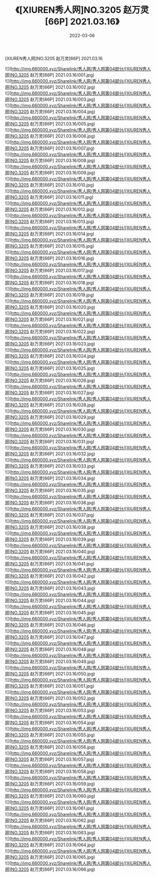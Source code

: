 ﻿---
layout: post
title:  《[XIUREN秀人网]NO.3205 赵万灵[66P] 2021.03.16》
date:   2022-03-06
img: http://img.660000.xyz/Sharelink/秀人网/秀人网第04部分/[XIUREN秀人网]NO.3205 赵万灵[66P] 2021.03.16/000.jpg
categories: [美女, 清纯, 唯美]
---

[XIUREN秀人网]NO.3205 赵万灵[66P] 2021.03.16

 ![](http://img.660000.xyz/Sharelink/秀人网/秀人网第04部分/[XIUREN秀人网]NO.3205 赵万灵[66P] 2021.03.16/001.jpg) <br>![](http://img.660000.xyz/Sharelink/秀人网/秀人网第04部分/[XIUREN秀人网]NO.3205 赵万灵[66P] 2021.03.16/002.jpg) <br>![](http://img.660000.xyz/Sharelink/秀人网/秀人网第04部分/[XIUREN秀人网]NO.3205 赵万灵[66P] 2021.03.16/003.jpg) <br>![](http://img.660000.xyz/Sharelink/秀人网/秀人网第04部分/[XIUREN秀人网]NO.3205 赵万灵[66P] 2021.03.16/004.jpg) <br>![](http://img.660000.xyz/Sharelink/秀人网/秀人网第04部分/[XIUREN秀人网]NO.3205 赵万灵[66P] 2021.03.16/005.jpg) <br>![](http://img.660000.xyz/Sharelink/秀人网/秀人网第04部分/[XIUREN秀人网]NO.3205 赵万灵[66P] 2021.03.16/006.jpg) <br>![](http://img.660000.xyz/Sharelink/秀人网/秀人网第04部分/[XIUREN秀人网]NO.3205 赵万灵[66P] 2021.03.16/007.jpg) <br>![](http://img.660000.xyz/Sharelink/秀人网/秀人网第04部分/[XIUREN秀人网]NO.3205 赵万灵[66P] 2021.03.16/008.jpg) <br>![](http://img.660000.xyz/Sharelink/秀人网/秀人网第04部分/[XIUREN秀人网]NO.3205 赵万灵[66P] 2021.03.16/009.jpg) <br>![](http://img.660000.xyz/Sharelink/秀人网/秀人网第04部分/[XIUREN秀人网]NO.3205 赵万灵[66P] 2021.03.16/010.jpg) <br>![](http://img.660000.xyz/Sharelink/秀人网/秀人网第04部分/[XIUREN秀人网]NO.3205 赵万灵[66P] 2021.03.16/011.jpg) <br>![](http://img.660000.xyz/Sharelink/秀人网/秀人网第04部分/[XIUREN秀人网]NO.3205 赵万灵[66P] 2021.03.16/012.jpg) <br>![](http://img.660000.xyz/Sharelink/秀人网/秀人网第04部分/[XIUREN秀人网]NO.3205 赵万灵[66P] 2021.03.16/013.jpg) <br>![](http://img.660000.xyz/Sharelink/秀人网/秀人网第04部分/[XIUREN秀人网]NO.3205 赵万灵[66P] 2021.03.16/014.jpg) <br>![](http://img.660000.xyz/Sharelink/秀人网/秀人网第04部分/[XIUREN秀人网]NO.3205 赵万灵[66P] 2021.03.16/015.jpg) <br>![](http://img.660000.xyz/Sharelink/秀人网/秀人网第04部分/[XIUREN秀人网]NO.3205 赵万灵[66P] 2021.03.16/016.jpg) <br>![](http://img.660000.xyz/Sharelink/秀人网/秀人网第04部分/[XIUREN秀人网]NO.3205 赵万灵[66P] 2021.03.16/017.jpg) <br>![](http://img.660000.xyz/Sharelink/秀人网/秀人网第04部分/[XIUREN秀人网]NO.3205 赵万灵[66P] 2021.03.16/018.jpg) <br>![](http://img.660000.xyz/Sharelink/秀人网/秀人网第04部分/[XIUREN秀人网]NO.3205 赵万灵[66P] 2021.03.16/019.jpg) <br>![](http://img.660000.xyz/Sharelink/秀人网/秀人网第04部分/[XIUREN秀人网]NO.3205 赵万灵[66P] 2021.03.16/020.jpg) <br>![](http://img.660000.xyz/Sharelink/秀人网/秀人网第04部分/[XIUREN秀人网]NO.3205 赵万灵[66P] 2021.03.16/021.jpg) <br>![](http://img.660000.xyz/Sharelink/秀人网/秀人网第04部分/[XIUREN秀人网]NO.3205 赵万灵[66P] 2021.03.16/022.jpg) <br>![](http://img.660000.xyz/Sharelink/秀人网/秀人网第04部分/[XIUREN秀人网]NO.3205 赵万灵[66P] 2021.03.16/023.jpg) <br>![](http://img.660000.xyz/Sharelink/秀人网/秀人网第04部分/[XIUREN秀人网]NO.3205 赵万灵[66P] 2021.03.16/024.jpg) <br>![](http://img.660000.xyz/Sharelink/秀人网/秀人网第04部分/[XIUREN秀人网]NO.3205 赵万灵[66P] 2021.03.16/025.jpg) <br>![](http://img.660000.xyz/Sharelink/秀人网/秀人网第04部分/[XIUREN秀人网]NO.3205 赵万灵[66P] 2021.03.16/026.jpg) <br>![](http://img.660000.xyz/Sharelink/秀人网/秀人网第04部分/[XIUREN秀人网]NO.3205 赵万灵[66P] 2021.03.16/027.jpg) <br>![](http://img.660000.xyz/Sharelink/秀人网/秀人网第04部分/[XIUREN秀人网]NO.3205 赵万灵[66P] 2021.03.16/028.jpg) <br>![](http://img.660000.xyz/Sharelink/秀人网/秀人网第04部分/[XIUREN秀人网]NO.3205 赵万灵[66P] 2021.03.16/029.jpg) <br>![](http://img.660000.xyz/Sharelink/秀人网/秀人网第04部分/[XIUREN秀人网]NO.3205 赵万灵[66P] 2021.03.16/030.jpg) <br>![](http://img.660000.xyz/Sharelink/秀人网/秀人网第04部分/[XIUREN秀人网]NO.3205 赵万灵[66P] 2021.03.16/031.jpg) <br>![](http://img.660000.xyz/Sharelink/秀人网/秀人网第04部分/[XIUREN秀人网]NO.3205 赵万灵[66P] 2021.03.16/032.jpg) <br>![](http://img.660000.xyz/Sharelink/秀人网/秀人网第04部分/[XIUREN秀人网]NO.3205 赵万灵[66P] 2021.03.16/033.jpg) <br>![](http://img.660000.xyz/Sharelink/秀人网/秀人网第04部分/[XIUREN秀人网]NO.3205 赵万灵[66P] 2021.03.16/034.jpg) <br>![](http://img.660000.xyz/Sharelink/秀人网/秀人网第04部分/[XIUREN秀人网]NO.3205 赵万灵[66P] 2021.03.16/035.jpg) <br>![](http://img.660000.xyz/Sharelink/秀人网/秀人网第04部分/[XIUREN秀人网]NO.3205 赵万灵[66P] 2021.03.16/036.jpg) <br>![](http://img.660000.xyz/Sharelink/秀人网/秀人网第04部分/[XIUREN秀人网]NO.3205 赵万灵[66P] 2021.03.16/037.jpg) <br>![](http://img.660000.xyz/Sharelink/秀人网/秀人网第04部分/[XIUREN秀人网]NO.3205 赵万灵[66P] 2021.03.16/038.jpg) <br>![](http://img.660000.xyz/Sharelink/秀人网/秀人网第04部分/[XIUREN秀人网]NO.3205 赵万灵[66P] 2021.03.16/039.jpg) <br>![](http://img.660000.xyz/Sharelink/秀人网/秀人网第04部分/[XIUREN秀人网]NO.3205 赵万灵[66P] 2021.03.16/040.jpg) <br>![](http://img.660000.xyz/Sharelink/秀人网/秀人网第04部分/[XIUREN秀人网]NO.3205 赵万灵[66P] 2021.03.16/041.jpg) <br>![](http://img.660000.xyz/Sharelink/秀人网/秀人网第04部分/[XIUREN秀人网]NO.3205 赵万灵[66P] 2021.03.16/042.jpg) <br>![](http://img.660000.xyz/Sharelink/秀人网/秀人网第04部分/[XIUREN秀人网]NO.3205 赵万灵[66P] 2021.03.16/043.jpg) <br>![](http://img.660000.xyz/Sharelink/秀人网/秀人网第04部分/[XIUREN秀人网]NO.3205 赵万灵[66P] 2021.03.16/044.jpg) <br>![](http://img.660000.xyz/Sharelink/秀人网/秀人网第04部分/[XIUREN秀人网]NO.3205 赵万灵[66P] 2021.03.16/045.jpg) <br>![](http://img.660000.xyz/Sharelink/秀人网/秀人网第04部分/[XIUREN秀人网]NO.3205 赵万灵[66P] 2021.03.16/046.jpg) <br>![](http://img.660000.xyz/Sharelink/秀人网/秀人网第04部分/[XIUREN秀人网]NO.3205 赵万灵[66P] 2021.03.16/047.jpg) <br>![](http://img.660000.xyz/Sharelink/秀人网/秀人网第04部分/[XIUREN秀人网]NO.3205 赵万灵[66P] 2021.03.16/048.jpg) <br>![](http://img.660000.xyz/Sharelink/秀人网/秀人网第04部分/[XIUREN秀人网]NO.3205 赵万灵[66P] 2021.03.16/049.jpg) <br>![](http://img.660000.xyz/Sharelink/秀人网/秀人网第04部分/[XIUREN秀人网]NO.3205 赵万灵[66P] 2021.03.16/050.jpg) <br>![](http://img.660000.xyz/Sharelink/秀人网/秀人网第04部分/[XIUREN秀人网]NO.3205 赵万灵[66P] 2021.03.16/051.jpg) <br>![](http://img.660000.xyz/Sharelink/秀人网/秀人网第04部分/[XIUREN秀人网]NO.3205 赵万灵[66P] 2021.03.16/052.jpg) <br>![](http://img.660000.xyz/Sharelink/秀人网/秀人网第04部分/[XIUREN秀人网]NO.3205 赵万灵[66P] 2021.03.16/053.jpg) <br>![](http://img.660000.xyz/Sharelink/秀人网/秀人网第04部分/[XIUREN秀人网]NO.3205 赵万灵[66P] 2021.03.16/054.jpg) <br>![](http://img.660000.xyz/Sharelink/秀人网/秀人网第04部分/[XIUREN秀人网]NO.3205 赵万灵[66P] 2021.03.16/055.jpg) <br>![](http://img.660000.xyz/Sharelink/秀人网/秀人网第04部分/[XIUREN秀人网]NO.3205 赵万灵[66P] 2021.03.16/056.jpg) <br>![](http://img.660000.xyz/Sharelink/秀人网/秀人网第04部分/[XIUREN秀人网]NO.3205 赵万灵[66P] 2021.03.16/057.jpg) <br>![](http://img.660000.xyz/Sharelink/秀人网/秀人网第04部分/[XIUREN秀人网]NO.3205 赵万灵[66P] 2021.03.16/058.jpg) <br>![](http://img.660000.xyz/Sharelink/秀人网/秀人网第04部分/[XIUREN秀人网]NO.3205 赵万灵[66P] 2021.03.16/059.jpg) <br>![](http://img.660000.xyz/Sharelink/秀人网/秀人网第04部分/[XIUREN秀人网]NO.3205 赵万灵[66P] 2021.03.16/060.jpg) <br>![](http://img.660000.xyz/Sharelink/秀人网/秀人网第04部分/[XIUREN秀人网]NO.3205 赵万灵[66P] 2021.03.16/061.jpg) <br>![](http://img.660000.xyz/Sharelink/秀人网/秀人网第04部分/[XIUREN秀人网]NO.3205 赵万灵[66P] 2021.03.16/062.jpg) <br>![](http://img.660000.xyz/Sharelink/秀人网/秀人网第04部分/[XIUREN秀人网]NO.3205 赵万灵[66P] 2021.03.16/063.jpg) <br>![](http://img.660000.xyz/Sharelink/秀人网/秀人网第04部分/[XIUREN秀人网]NO.3205 赵万灵[66P] 2021.03.16/064.jpg) <br>![](http://img.660000.xyz/Sharelink/秀人网/秀人网第04部分/[XIUREN秀人网]NO.3205 赵万灵[66P] 2021.03.16/065.jpg) <br>![](http://img.660000.xyz/Sharelink/秀人网/秀人网第04部分/[XIUREN秀人网]NO.3205 赵万灵[66P] 2021.03.16/066.jpg) <br>
